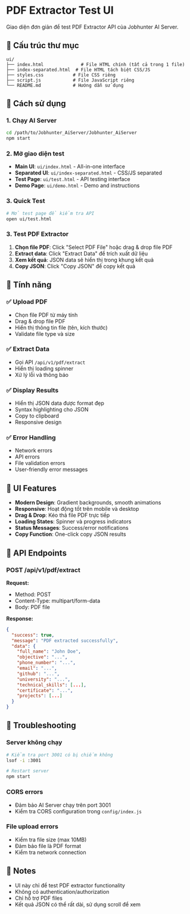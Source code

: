 # PDF Extractor Test UI

Giao diện đơn giản để test PDF Extractor API của Jobhunter AI Server.

## 📁 Cấu trúc thư mục

```
ui/
├── index.html              # File HTML chính (tất cả trong 1 file)
├── index-separated.html  # File HTML tách biệt CSS/JS
├── styles.css           # File CSS riêng
├── script.js            # File JavaScript riêng
└── README.md            # Hướng dẫn sử dụng
```

## 🚀 Cách sử dụng

### 1. Chạy AI Server
```bash
cd /path/to/Jobhunter_AiServer/Jobhunter_AiServer
npm start
```

### 2. Mở giao diện test
- **Main UI**: `ui/index.html` - All-in-one interface
- **Separated UI**: `ui/index-separated.html` - CSS/JS separated
- **Test Page**: `ui/test.html` - API testing interface
- **Demo Page**: `ui/demo.html` - Demo and instructions

### 3. Quick Test
```bash
# Mở test page để kiểm tra API
open ui/test.html
```

### 3. Test PDF Extractor
1. **Chọn file PDF**: Click "Select PDF File" hoặc drag & drop file PDF
2. **Extract data**: Click "Extract Data" để trích xuất dữ liệu
3. **Xem kết quả**: JSON data sẽ hiển thị trong khung kết quả
4. **Copy JSON**: Click "Copy JSON" để copy kết quả

## 🎯 Tính năng

### ✅ Upload PDF
- Chọn file PDF từ máy tính
- Drag & drop file PDF
- Hiển thị thông tin file (tên, kích thước)
- Validate file type và size

### ✅ Extract Data
- Gọi API `/api/v1/pdf/extract`
- Hiển thị loading spinner
- Xử lý lỗi và thông báo

### ✅ Display Results
- Hiển thị JSON data được format đẹp
- Syntax highlighting cho JSON
- Copy to clipboard
- Responsive design

### ✅ Error Handling
- Network errors
- API errors
- File validation errors
- User-friendly error messages

## 🎨 UI Features

- **Modern Design**: Gradient backgrounds, smooth animations
- **Responsive**: Hoạt động tốt trên mobile và desktop
- **Drag & Drop**: Kéo thả file PDF trực tiếp
- **Loading States**: Spinner và progress indicators
- **Status Messages**: Success/error notifications
- **Copy Function**: One-click copy JSON results

## 🔧 API Endpoints

### POST /api/v1/pdf/extract
**Request:**
- Method: POST
- Content-Type: multipart/form-data
- Body: PDF file

**Response:**
```json
{
  "success": true,
  "message": "PDF extracted successfully",
  "data": {
    "full_name": "John Doe",
    "objective": "...",
    "phone_number": "...",
    "email": "...",
    "github": "...",
    "university": "...",
    "technical_skills": [...],
    "certificate": "...",
    "projects": [...]
  }
}
```

## 🐛 Troubleshooting

### Server không chạy
```bash
# Kiểm tra port 3001 có bị chiếm không
lsof -i :3001

# Restart server
npm start
```

### CORS errors
- Đảm bảo AI Server chạy trên port 3001
- Kiểm tra CORS configuration trong `config/index.js`

### File upload errors
- Kiểm tra file size (max 10MB)
- Đảm bảo file là PDF format
- Kiểm tra network connection

## 📝 Notes

- UI này chỉ để test PDF extractor functionality
- Không có authentication/authorization
- Chỉ hỗ trợ PDF files
- Kết quả JSON có thể rất dài, sử dụng scroll để xem
